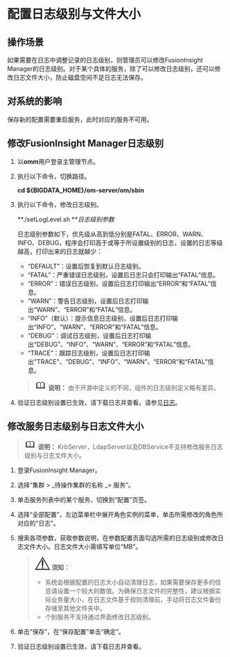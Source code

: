 # 配置日志级别与文件大小<a name="admin_guide_000195"></a>

## 操作场景<a name="section21092604"></a>

如果需要在日志中调整记录的日志级别，则管理员可以修改FusionInsight Manager的日志级别。对于某个具体的服务，除了可以修改日志级别，还可以修改日志文件大小，防止磁盘空间不足日志无法保存。

## 对系统的影响<a name="section55615708"></a>

保存新的配置需要重启服务，此时对应的服务不可用。

## 修改FusionInsight Manager日志级别<a name="section155193013273"></a>

1.  以**omm**用户登录主管理节点。
2.  执行以下命令，切换路径。

    **cd $\{BIGDATA\_HOME\}/om-server/om/sbin**

3.  执行以下命令，修改日志级别。

    **./setLogLevel.sh **_日志级别参数_

    日志级别参数如下，优先级从高到低分别是FATAL、ERROR、WARN、INFO、DEBUG，程序会打印高于或等于所设置级别的日志，设置的日志等级越高，打印出来的日志就越少：

    -   “DEFAULT”：设置后恢复到默认日志级别。
    -   “FATAL”：严重错误日志级别，设置后日志只会打印输出“FATAL”信息。
    -   “ERROR”：错误日志级别，设置后日志打印输出“ERROR”和“FATAL”信息。
    -   “WARN”：警告日志级别，设置后日志打印输出“WARN”、“ERROR”和“FATAL”信息。
    -   “INFO”（默认）：提示信息日志级别，设置后日志打印输出“INFO”、“WARN”、“ERROR”和“FATAL”信息。
    -   “DEBUG”：调试日志级别，设置后日志打印输出“DEBUG”、“INFO”、“WARN”、“ERROR”和“FATAL”信息。
    -   “TRACE”：跟踪日志级别，设置后日志打印输出"TRACE"、“DEBUG”、“INFO”、“WARN”、“ERROR”和“FATAL”信息。

    >![](public_sys-resources/icon-note.gif) **说明：** 
    >由于开源中定义的不同，组件的日志级别定义略有差异。

4.  验证日志级别设置已生效，请下载日志并查看。请参见[日志](日志.md)。

## 修改服务日志级别与日志文件大小<a name="section231783810254"></a>

>![](public_sys-resources/icon-note.gif) **说明：** 
>KrbServer，LdapServer以及DBService不支持修改服务日志级别与日志文件大小。

1.  登录FusionInsight Manager。
2.  选择“集群 \>  _待操作集群的名称 _\> 服务”。
3.  单击服务列表中的某个服务，切换到“配置”页签。
4.  选择“全部配置”，左边菜单栏中展开角色实例的菜单，单击所需修改的角色所对应的“日志”。
5.  搜索各项参数，获取参数说明，在参数配置页面勾选所需的日志级别或修改日志文件大小。日志文件大小需填写单位“MB”。

    >![](public_sys-resources/icon-notice.gif) **须知：** 
    >-   系统会根据配置的日志大小自动清理日志，如果需要保存更多的信息请设置一个较大的数值。为确保日志文件的完整性，建议根据实际业务量大小，在日志文件基于规则清理前，手动将日志文件备份存储至其他文件夹中。
    >-   个别服务不支持通过界面修改日志级别。

6.  单击“保存”，在“保存配置”单击“确定”。
7.  验证日志级别设置已生效，请下载日志并查看。

